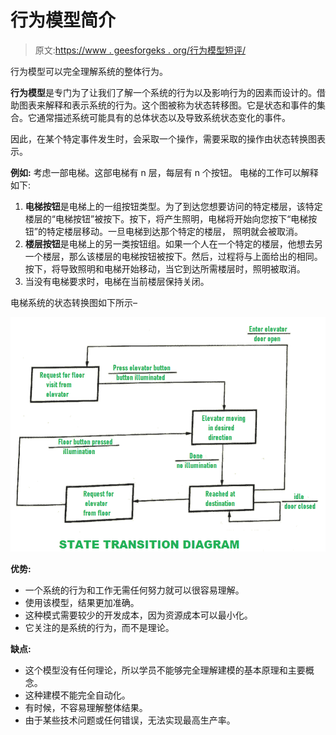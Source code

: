 # 行为模型简介

> 原文:[https://www . geesforgeks . org/行为模型短评/](https://www.geeksforgeeks.org/short-note-on-behavioral-model/)

行为模型可以完全理解系统的整体行为。

**行为模型**是专门为了让我们了解一个系统的行为以及影响行为的因素而设计的。借助图表来解释和表示系统的行为。这个图被称为状态转移图。它是状态和事件的集合。它通常描述系统可能具有的总体状态以及导致系统状态变化的事件。

因此，在某个特定事件发生时，会采取一个操作，需要采取的操作由状态转换图表示。

**例如:**
考虑一部电梯。这部电梯有 n 层，每层有 n 个按钮。
电梯的工作可以解释如下:

1.  **电梯按钮**是电梯上的一组按钮类型。为了到达您想要访问的特定楼层，该特定楼层的“电梯按钮”被按下。按下，将产生照明，电梯将开始向您按下“电梯按钮”的特定楼层移动。一旦电梯到达那个特定的楼层，
    照明就会被取消。
2.  **楼层按钮**是电梯上的另一类按钮组。如果一个人在一个特定的楼层，他想去另一个楼层，那么该楼层的电梯按钮被按下。然后，过程将与上面给出的相同。按下，将导致照明和电梯开始移动，当它到达所需楼层时，照明被取消。
3.  当没有电梯要求时，电梯在当前楼层保持关闭。

电梯系统的状态转换图如下所示–

![](img/7fb5aa2d71f11514042ee4738703190e.png)

**优势:**

*   一个系统的行为和工作无需任何努力就可以很容易理解。
*   使用该模型，结果更加准确。
*   这种模式需要较少的开发成本，因为资源成本可以最小化。
*   它关注的是系统的行为，而不是理论。

**缺点:**

*   这个模型没有任何理论，所以学员不能够完全理解建模的基本原理和主要概念。
*   这种建模不能完全自动化。
*   有时候，不容易理解整体结果。
*   由于某些技术问题或任何错误，无法实现最高生产率。